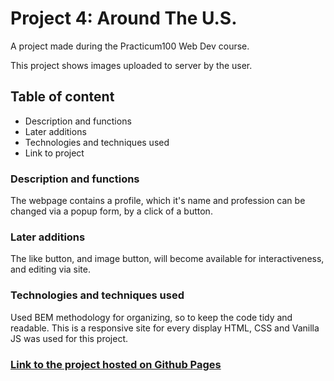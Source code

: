 # Project 4: Around The U.S.

A project made during the Practicum100 Web Dev course.

This project shows images uploaded to server by the user.

## Table of content

- Description and functions
- Later additions
- Technologies and techniques used
- Link to project

### Description and functions

The webpage contains a profile, which it's name and profession can be changed via a popup form, by a click of a button.

### Later additions

The like button, and image button, will become available for interactiveness, and editing via site.

### Technologies and techniques used

Used BEM methodology for organizing, so to keep the code tidy and readable. This is a responsive site for every display
HTML, CSS and Vanilla JS was used for this project.

### [Link to the project hosted on Github Pages](https://barakb1991.github.io/web_project_4/)
